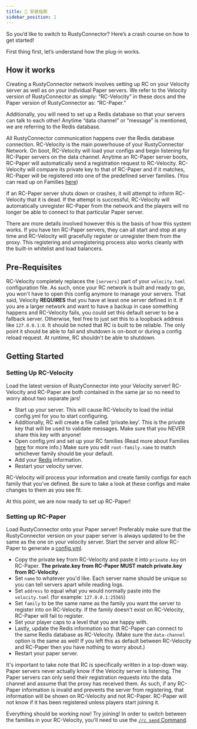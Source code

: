 ```yaml
---
title: 📖 安装指南
sidebar_position: 1
---
```

So you’d like to switch to RustyConnector?
Here’s a crash course on how to get started!

First thing first, let’s understand how the plug-in works.

## How it works
Creating a RustyConnector network involves setting up RC on your Velocity server as well as on your individual Paper servers.
We refer to the Velocity version of RustyConnector as simply: “RC-Velocity” in these docs and the Paper version of RustyConnector as: “RC-Paper.”

Additionally, you will need to set up a Redis database so that your servers can talk to each other! Anytime “data channel” or “message” is mentioned, we are referring to the Redis database.

All RustyConnector communication happens over the Redis database connection.
RC-Velocity is the main powerhouse of your RustyConnector Network. On boot, RC-Velocity will load your configs and begin listening for RC-Paper servers on the data channel.
Anytime an RC-Paper server boots, RC-Paper will automatically send a registration request to RC-Velocity. RC-Velocity will compare its private key to that of RC-Paper and if it matches, RC-Paper will be registered into one of the predefined server families. (You can read up on Families [here](./Family))

If an RC-Paper server shuts down or crashes, it will attempt to inform RC-Velocity that it is dead. If the attempt is successful, RC-Velocity will automatically unregister RC-Paper from the network and the players will no longer be able to connect to that particular Paper server.

There are more details involved however this is the basis of how this system works.
If you have ten RC-Paper servers, they can all start and stop at any time and RC-Velocity will gracefully register or unregister them from the proxy.
This registering and unregistering process also works cleanly with the built-in whitelist and load balancers.

## Pre-Requisites
RC-Velocity completely replaces the `[servers]` part of your `velocity.toml` configuration file.
As such, once your RC network is built and ready to go, you won't have to open this config anymore to manage your servers.
That said, Velocity **REQUIRES** that you have at least one server defined in it.
If you are a larger network and want to have a backup in case something happens and RC-Velocity fails, you could set this default server to be a fallback server. Otherwise, feel free to just set this to a loopback address like `127.0.0.1:0`.
It should be noted that RC is built to be reliable. The only point it should be able to fail and shutdown is on-boot or during a config reload request. At runtime, RC shouldn't be able to shutdown.

## Getting Started
### Setting Up RC-Velocity
Load the latest version of RustyConnector into your Velocity server! RC-Velocity and RC-Paper are both contained in the same jar so no need to worry about two separate jars!

- Start up your server. This will cause RC-Velocity to load the initial config.yml for you to start configuring.
- Additionally, RC will create a file called ‘private.key’. This is the private key that will be used to validate messages. Make sure that you NEVER share this key with anyone!
- Open config.yml and set up your RC families (Read more about Families [here](./Family) for more info.) Make sure you edit `root-family.name` to match whichever family should be your default.
- Add your [Redis](./faq#redis) information.
- Restart your velocity server.

RC-Velocity will process your information and create family configs for each family that you've defined. Be sure to take a look at these configs and make changes to them as you see fit.

At this point, we are now ready to set up RC-Paper!

### Setting up RC-Paper
Load RustyConnector onto your Paper server! Preferably make sure that the RustyConnector version on your paper server is always updated to be the same as the one on your velocity server. Start the server and allow RC-Paper to generate a [config.yml](../config/config-latest#configyml-paper).
- Copy the private key from RC-Velocity and paste it into `private.key` on RC-Paper. __The private.key from RC-Paper MUST match private.key from RC-Velocity__.
- Set `name` to whatever you'd like. Each server name should be unique so you can tell servers apart while reading logs.
- Set `address` to equal what you would normally paste into the `velocity.toml` (for example: `127.0.0.1:25565`)
- Set `family` to be the same name as the family you want the server to register into on RC-Velocity. If the family doesn't exist on RC-Velocity, RC-Paper will fail to register.
- Set your player caps to a level that you are happy with.
- Lastly, update the Redis information so that RC-Paper can connect to the same Redis database as RC-Velocity. (Make sure the `data-channel` option is the same as well! If you left this as default between RC-Velocity and RC-Paper then you have nothing to worry about.)
- Restart your paper server.

It's important to take note that RC is specifically written in a top-down way. Paper servers never actually know if the Velocity server is listening. The Paper servers can only send their registration requests into the data channel and assume that the proxy has received them. As such, if any RC-Paper information is invalid and prevents the server from registering, that information will be shown on RC-Velocity and not RC-Paper. RC-Paper will not know if it has been registered unless players start joining it.

Everything should be working now! Try joining!
In order to switch between the families in your RC-Velocity, you'll need to use the [`/rc send` Command](./).